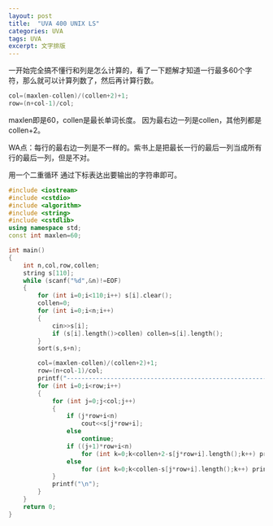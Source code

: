 ```yaml
---
layout: post
title:  "UVA 400 UNIX LS"
categories: UVA
tags: UVA
excerpt: 文字排版
---
```


一开始完全搞不懂行和列是怎么计算的，看了一下题解才知道一行最多60个字符，那么就可以计算列数了，然后再计算行数。

```c++
col=(maxlen-collen)/(collen+2)+1;
row=(n+col-1)/col;
```

maxlen即是60，collen是最长单词长度。 因为最右边一列是collen，其他列都是collen+2。

WA点：每行的最右边一列是不一样的。紫书上是把最长一行的最后一列当成所有行的最后一列，但是不对。


用一个二重循环 通过下标表达出要输出的字符串即可。

```c++
#include <iostream>
#include <cstdio>
#include <algorithm>
#include <string>
#include <cstdlib>
using namespace std;
const int maxlen=60;

int main()
{
    int n,col,row,collen;
    string s[110];
    while (scanf("%d",&n)!=EOF)
    {
        for (int i=0;i<110;i++) s[i].clear();
        collen=0;
        for (int i=0;i<n;i++)
        {
            cin>>s[i];
            if (s[i].length()>collen) collen=s[i].length();
        }
        sort(s,s+n);

        col=(maxlen-collen)/(collen+2)+1;
        row=(n+col-1)/col;
        printf("------------------------------------------------------------\n");
        for (int i=0;i<row;i++)
        {
            for (int j=0;j<col;j++)
            {
                if (j*row+i<n)
                    cout<<s[j*row+i];
                else
                    continue;
                if ((j+1)*row+i<n)
                    for (int k=0;k<collen+2-s[j*row+i].length();k++) printf(" ");
                else
                    for (int k=0;k<collen-s[j*row+i].length();k++) printf(" ");
            }
            printf("\n");
        }
    }
    return 0;
}

```
